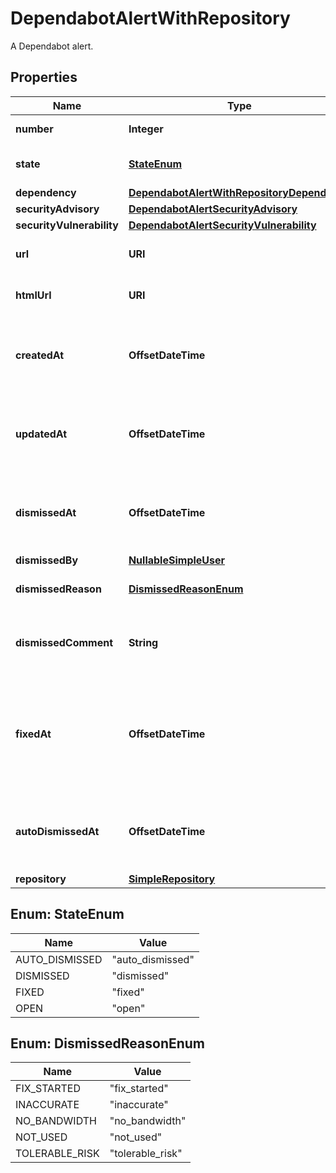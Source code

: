 

# DependabotAlertWithRepository

A Dependabot alert.

## Properties

| Name | Type | Description | Notes |
|------------ | ------------- | ------------- | -------------|
|**number** | **Integer** | The security alert number. |  [readonly] |
|**state** | [**StateEnum**](#StateEnum) | The state of the Dependabot alert. |  [readonly] |
|**dependency** | [**DependabotAlertWithRepositoryDependency**](DependabotAlertWithRepositoryDependency.md) |  |  |
|**securityAdvisory** | [**DependabotAlertSecurityAdvisory**](DependabotAlertSecurityAdvisory.md) |  |  |
|**securityVulnerability** | [**DependabotAlertSecurityVulnerability**](DependabotAlertSecurityVulnerability.md) |  |  |
|**url** | **URI** | The REST API URL of the alert resource. |  [readonly] |
|**htmlUrl** | **URI** | The GitHub URL of the alert resource. |  [readonly] |
|**createdAt** | **OffsetDateTime** | The time that the alert was created in ISO 8601 format: &#x60;YYYY-MM-DDTHH:MM:SSZ&#x60;. |  [readonly] |
|**updatedAt** | **OffsetDateTime** | The time that the alert was last updated in ISO 8601 format: &#x60;YYYY-MM-DDTHH:MM:SSZ&#x60;. |  [readonly] |
|**dismissedAt** | **OffsetDateTime** | The time that the alert was dismissed in ISO 8601 format: &#x60;YYYY-MM-DDTHH:MM:SSZ&#x60;. |  [readonly] |
|**dismissedBy** | [**NullableSimpleUser**](NullableSimpleUser.md) |  |  |
|**dismissedReason** | [**DismissedReasonEnum**](#DismissedReasonEnum) | The reason that the alert was dismissed. |  |
|**dismissedComment** | **String** | An optional comment associated with the alert&#39;s dismissal. |  |
|**fixedAt** | **OffsetDateTime** | The time that the alert was no longer detected and was considered fixed in ISO 8601 format: &#x60;YYYY-MM-DDTHH:MM:SSZ&#x60;. |  [readonly] |
|**autoDismissedAt** | **OffsetDateTime** | The time that the alert was auto-dismissed in ISO 8601 format: &#x60;YYYY-MM-DDTHH:MM:SSZ&#x60;. |  [optional] [readonly] |
|**repository** | [**SimpleRepository**](SimpleRepository.md) |  |  |



## Enum: StateEnum

| Name | Value |
|---- | -----|
| AUTO_DISMISSED | &quot;auto_dismissed&quot; |
| DISMISSED | &quot;dismissed&quot; |
| FIXED | &quot;fixed&quot; |
| OPEN | &quot;open&quot; |



## Enum: DismissedReasonEnum

| Name | Value |
|---- | -----|
| FIX_STARTED | &quot;fix_started&quot; |
| INACCURATE | &quot;inaccurate&quot; |
| NO_BANDWIDTH | &quot;no_bandwidth&quot; |
| NOT_USED | &quot;not_used&quot; |
| TOLERABLE_RISK | &quot;tolerable_risk&quot; |



